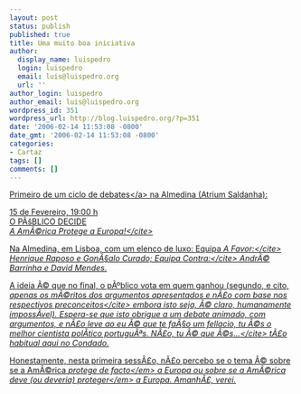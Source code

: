 ```yaml
---
layout: post
status: publish
published: true
title: Uma muito boa iniciativa
author:
  display_name: luispedro
  login: luispedro
  email: luis@luispedro.org
  url: ''
author_login: luispedro
author_email: luis@luispedro.org
wordpress_id: 351
wordpress_url: http://blog.luispedro.org/?p=351
date: '2006-02-14 11:53:08 -0800'
date_gmt: '2006-02-14 11:53:08 -0800'
categories:
- Cartaz
tags: []
comments: []
---
```

<p><a href="http:&#47;&#47;www.almedina.net&#47;mall&#47;eventos&#47;show.php?id=519&">Primeiro de um ciclo de debates<&#47;a> na Almedina (Atrium Saldanha):</p>
<p>15 de Fevereiro, 19:00 h<br />
O P&Atilde;&scaron;BLICO DECIDE<br />
<cite>A Am&Atilde;&copy;rica Protege a Europa!<&#47;cite></p>
<p>Na Almedina, em Lisboa, com um elenco de luxo: Equipa <cite>A Favor:<&#47;cite> Henrique Raposo e Gon&Atilde;&sect;alo Curado; Equipa <cite>Contra:<&#47;cite> Andr&Atilde;&copy; Barrinha e David Mendes.</p>
<p>A ideia &Atilde;&copy; que no final, o p&Atilde;&ordm;blico vota em quem ganhou (segundo, e cito, <cite>apenas os m&Atilde;&copy;ritos dos argumentos apresentados e n&Atilde;&pound;o com base nos respectivos preconceitos<&#47;cite> embora isto seja, &Atilde;&copy; claro, humanamente imposs&Atilde;&shy;vel). Espera-se que isto obrigue a um debate animado, com argumentos, e n&Atilde;&pound;o leve ao <cite>eu &Atilde;&copy; que te fa&Atilde;&sect;o um fellacio, tu &Atilde;&copy;s o melhor cientista pol&Atilde;&shy;tico portugu&Atilde;&ordf;s. N&Atilde;&pound;o, tu &Atilde;&copy; que &Atilde;&copy;s...<&#47;cite> t&Atilde;&pound;o habitual aqui no Condado.</p>
<p>Honestamente, nesta primeira sess&Atilde;&pound;o, n&Atilde;&pound;o percebo se o tema &Atilde;&copy; sobre se a Am&Atilde;&copy;rica <em>protege de facto<&#47;em> a Europa ou sobre se a Am&Atilde;&copy;rica <em>deve (ou deveria) proteger<&#47;em> a Europa. Amanh&Atilde;&pound;, verei.</p>
